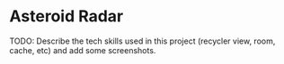 # Asteroid Radar

TODO: Describe the tech skills used in this project (recycler view, room, cache, etc) and add some screenshots.
